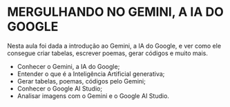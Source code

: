 # MERGULHANDO NO GEMINI, A IA DO GOOGLE

Nesta aula foi dada a introdução ao Gemini, a IA do Google, e ver como ele consegue criar tabelas, escrever poemas, gerar códigos e muito mais.

- Conhecer o Gemini, a IA do Google;
- Entender o que é a Inteligência Artificial generativa;
- Gerar tabelas, poemas, códigos pelo Gemini;
- Conhecer o Google AI Studio;
- Analisar imagens com o Gemini e o Google AI Studio.
